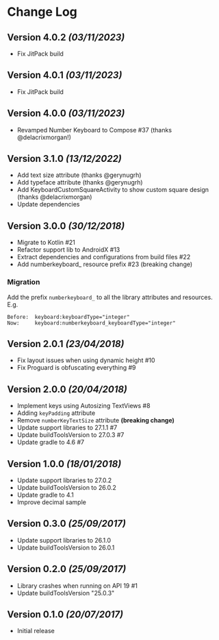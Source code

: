 # Change Log

## Version 4.0.2  *(03/11/2023)*

- Fix JitPack build

## Version 4.0.1  *(03/11/2023)*

- Fix JitPack build

## Version 4.0.0  *(03/11/2023)*

- Revamped Number Keyboard to Compose #37 (thanks @delacrixmorgan!)

## Version 3.1.0  *(13/12/2022)*

- Add text size attribute (thanks @gerynugrh)
- Add typeface attribute (thanks @gerynugrh)
- Add KeyboardCustomSquareActivity to show custom square design (thanks @delacrixmorgan)
- Update dependencies

## Version 3.0.0  *(30/12/2018)*

- Migrate to Kotlin #21
- Refactor support lib to AndroidX #13
- Extract dependencies and configurations from build files #22
- Add numberkeyboard_ resource prefix #23 (breaking change)

### Migration

Add the prefix `numberkeyboard_` to all the library attributes and resources.
E.g.
```
Before:  keyboard:keyboardType="integer"
Now:     keyboard:numberkeyboard_keyboardType="integer"
```

## Version 2.0.1  *(23/04/2018)*

- Fix layout issues when using dynamic height #10
- Fix Proguard is obfuscating everything  #9

## Version 2.0.0  *(20/04/2018)*

- Implement keys using Autosizing TextViews #8
- Adding `keyPadding` attribute
- Remove `numberKeyTextSize` attribute **(breaking change)**
- Update support libraries to 27.1.1 #7
- Update buildToolsVersion to 27.0.3 #7
- Update gradle to 4.6 #7

## Version 1.0.0  *(18/01/2018)*

- Update support libraries to 27.0.2
- Update buildToolsVersion to 26.0.2
- Update gradle to 4.1
- Improve decimal sample

## Version 0.3.0  *(25/09/2017)*

- Update support libraries to 26.1.0
- Update buildToolsVersion to 26.0.1

## Version 0.2.0  *(25/09/2017)*

- Library crashes when running on API 19 #1
- Update buildToolsVersion "25.0.3"

## Version 0.1.0  *(20/07/2017)*

- Initial release
